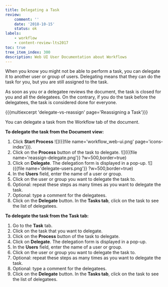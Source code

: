 ```yaml
---
title: Delegating a Task
review:
    comment: ''
    date: '2018-10-15'
    status: ok
labels:
    - workflow
    - content-review-lts2017
toc: true
tree_item_index: 300
description: Web UI User Documentation about Workflows
---
```

When you know you might not be able to perform a task, you can delegate it to another user or group of users. Delegating means that they can do the task for you, but you are still assigned to the task.

As soon as you or a delegatee reviews the document, the task is closed for you and all the delegatees. On the contrary, if you do the task before the delegatees, the task is considered done for everyone.

{{{multiexcerpt 'delegate-vs-reassign' page='Reassigning a Task'}}}

You can delegate a task from the Workflow tab of the document.

**To delegate the task from the Document view:**

1. Click **Start Process** ![]({{file name='workflow_web-ui.png' page='icons-index'}}).
1. Click on the **Process** button of the task to delegate.
![]({{file name='reassign-delegate.png'}} ?w=500,border=true)
1. Click on **Delegate**.
The delegation form is displayed in a pop-up.
![]({{file name='delegate-users.png'}} ?w=500,border=true)
1. In the **Users** field, enter the name of a user or group.
1. Click on the user or group you want to delegate the task to.
1. Optional: repeat these steps as many times as you want to delegate the task.
1. Optional: type a comment for the delegatees.
1. Click on the **Delegate** button.
In the **Tasks tab**, click on the task to see the list of delegatees.

**To delegate the task from the Task tab:**

1. Go to the **Task** tab.
1. Click on the task that you want to delegate.
1. Click on the **Process** button of the task to delegate.
1. Click on **Delegate**.
The delegation form is displayed in a pop-up.
1. In the **Users** field, enter the name of a user or group.
1. Click on the user or group you want to delegate the task to.
1. Optional: repeat these steps as many times as you want to delegate the task.
1. Optional: type a comment for the delegatees.
1. Click on the **Delegate** button.
In the **Tasks tab**, click on the task to see the list of delegatees.
